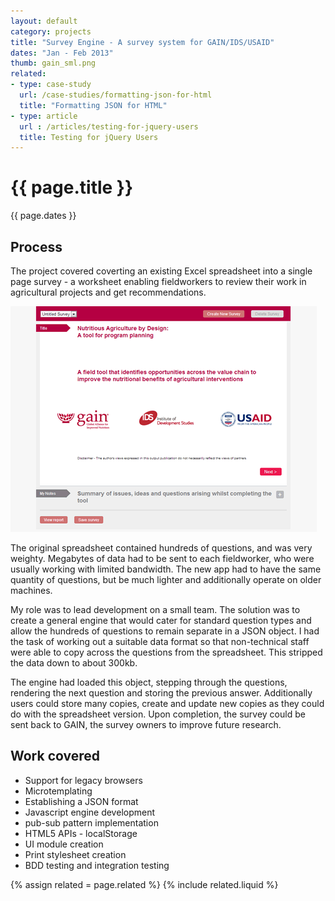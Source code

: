 ```yaml
---
layout: default
category: projects
title: "Survey Engine - A survey system for GAIN/IDS/USAID"
dates: "Jan - Feb 2013"
thumb: gain_sml.png
related:
- type: case-study
  url: /case-studies/formatting-json-for-html
  title: "Formatting JSON for HTML"
- type: article
  url : /articles/testing-for-jquery-users
  title: Testing for jQuery Users
---
```


# {{ page.title }}


{{ page.dates }}

## Process

The project covered coverting an existing Excel spreadsheet into a single page survey - a worksheet enabling fieldworkers to review their work in agricultural projects and get recommendations.

[![Survey front page](/images/gain_big.png)](http://nutritiousagriculture-tool1.gainhealth.org/)

The original spreadsheet contained hundreds of questions, and was very weighty. Megabytes of data had to be sent to each fieldworker, who were usually working with limited bandwidth. The new app had to have the same quantity of questions, but be much lighter and additionally operate on older machines.

My role was to lead development on a small team. The solution was to create a general engine that would cater for standard question types and allow the hundreds of questions to remain separate in a JSON object. I had the task of working out a suitable data format so that non-technical staff were able to copy across the questions from the spreadsheet. This stripped the data down to about 300kb.

The engine had loaded this object, stepping through the questions, rendering the next question and storing the previous answer. Additionally users could store many copies, create and update new copies as they could do with the spreadsheet version. Upon completion, the survey could be sent back to GAIN, the survey owners to improve future research.

## Work covered

* Support for legacy browsers
* Microtemplating 
* Establishing a JSON format
* Javascript engine development
* pub-sub pattern implementation
* HTML5 APIs - localStorage
* UI module creation
* Print stylesheet creation
* BDD testing and integration testing

{% assign related = page.related %}
{% include related.liquid %}